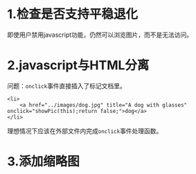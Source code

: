 # 1.检查是否支持平稳退化

即使用户禁用javascript功能，仍然可以浏览图片，而不是无法访问。

# 2.javascript与HTML分离

问题：`onclick`事件直接插入了标记文档里。

```
<li>
	<a href="../images/dog.jpg" title="A dog with glasses" onclick="showPic(this);return false;">dog</a>
</li>
```

理想情况下应该在外部文件内完成`onclick`事件处理函数。

# 3.添加缩略图